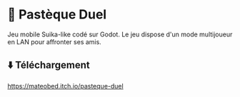 # 🍉 Pastèque Duel

Jeu mobile Suika-like codé sur Godot.
Le jeu dispose d'un mode multijoueur en LAN pour affronter ses amis.

## ⬇️ Téléchargement

https://mateobed.itch.io/pasteque-duel




